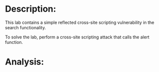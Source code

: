 # Description:

This lab contains a simple reflected cross-site scripting vulnerability in the search functionality.

To solve the lab, perform a cross-site scripting attack that calls the alert function. 

# Analysis:

